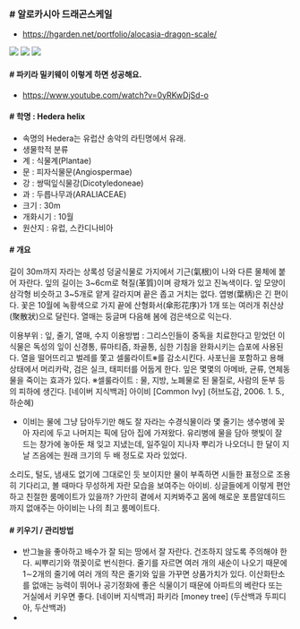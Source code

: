 ### # 알로카시아 드래곤스케일
  - https://hgarden.net/portfolio/alocasia-dragon-scale/

![](수성_아이비_01.jpeg)
![](수성_아이비_02.jpeg)
![](수성_아이비_03.jpeg)

#### # 파키라 밀키웨이 이렇게 하면 성공해요.
  - https://www.youtube.com/watch?v=0yRKwDjSd-o

#### # 학명 : Hedera helix
 - 속명의 Hedera는 유럽산 송악의 라틴명에서 유래.
 - 생물학적 분류
 - 계 : 식물계(Plantae)
 - 문 : 피자식물문(Angiospermae)
 - 강 : 쌍떡잎식물강(Dicotyledoneae)
 - 과 : 두릅나무과(ARALIACEAE)
 - 크기 : 30m
 - 개화시기 : 10월
 - 원산지 : 유럽, 스칸디나비아

#### # 개요
길이 30m까지 자라는 상록성 덩굴식물로 가지에서 기근(氣根)이 나와 다른 물체에 붙어 자란다. 잎의 길이는 3~6cm로 혁질(革質)이며 광채가 있고 진녹색이다. 잎 모양이 삼각형 비슷하고 3~5개로 얕게 갈라지며 끝은 좁고 거치는 없다. 엽병(葉柄)은 긴 편이다. 꽃은 10월에 녹황색으로 가지 끝에 산형화서(傘形花序)가 1개 또는 여러개 취산상(聚散狀)으로 달린다. 열매는 둥글며 다음해 봄에 검은색으로 익는다.

이용부위 : 잎, 줄기, 열매, 수지
이용방법 : 그리스인들이 중독을 치료한다고 믿었던 이 식물은 독성의 잎이 신경통, 류마티즘, 좌골통, 심한 기침을 완화시키는 습포에 사용된다. 열을 떨어뜨리고 벌레를 쫓고 셀룰라이트※를 감소시킨다. 사포닌을 포함하고 용해 상태에서 머리카락, 검은 실크, 태피터를 어둡게 한다. 잎은 몇몇의 아메바, 균류, 연체동물을 죽이는 효과가 있다.
※셀룰라이트 : 물, 지방, 노폐물로 된 물질로, 사람의 둔부 등의 피하에 생긴다.
[네이버 지식백과] 아이비 [Common Ivy] (허브도감, 2006. 1. 5., 하순혜)

  - 이비는 물에 그냥 담아두기만 해도 잘 자라는 수경식물이라 몇 줄기는 생수병에 꽂아 자리에 두고 나머지는 픽에 담아 집에 가져왔다. 유리병에 물을 담아 햇빛이 잘 드는 창가에 놓아둔 채 잊고 지냈는데, 일주일이 지나자 뿌리가 나오더니 한 달이 지날 즈음에는 원래 크기의 두 배 정도로 자라 있었다.

소리도, 털도, 냄새도 없기에 그대로인 듯 보이지만 물이 부족하면 시들한 표정으로 조용히 기다리고, 볼 때마다 무성하게 자란 모습을 보여주는 아이비. 싱글들에게 이렇게 편안하고 친절한 룸메이트가 있을까? 가만히 곁에서 지켜봐주고 몸에 해로운 포름알데히드까지 없애주는 아이비는 나의 최고 룸메이트다.
  
#### # 키우기 / 관리방법
 - 반그늘을 좋아하고 배수가 잘 되는 땅에서 잘 자란다. 건조하지 않도록 주의해야 한다. 씨뿌리기와 꺾꽂이로 번식한다. 줄기를 자르면 여러 개의 새순이 나오기 때문에 1∼2개의 줄기에 여러 개의 작은 줄기와 잎을 가꾸면 상품가치가 있다.
이산화탄소를 없애는 능력이 뛰어나 공기정화에 좋은 식물이기 때문에 아파트의 베란다 또는 거실에서 키우면 좋다.
[네이버 지식백과] 파키라 [money tree] (두산백과 두피디아, 두산백과)
  - 

